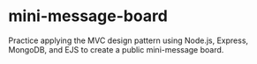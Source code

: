 # mini-message-board
Practice applying the MVC design pattern using Node.js, Express, MongoDB, and EJS to create a public mini-message board. 
